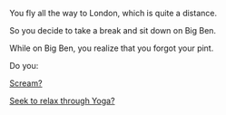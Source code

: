 You fly all the way to London, which is quite a distance.

So you decide to take a break and sit down on Big Ben.

While on Big Ben, you realize that you forgot your pint.

Do you:

[Scream?](scream/scream.md)

[Seek to relax through Yoga?](yoga/yoga.md)
